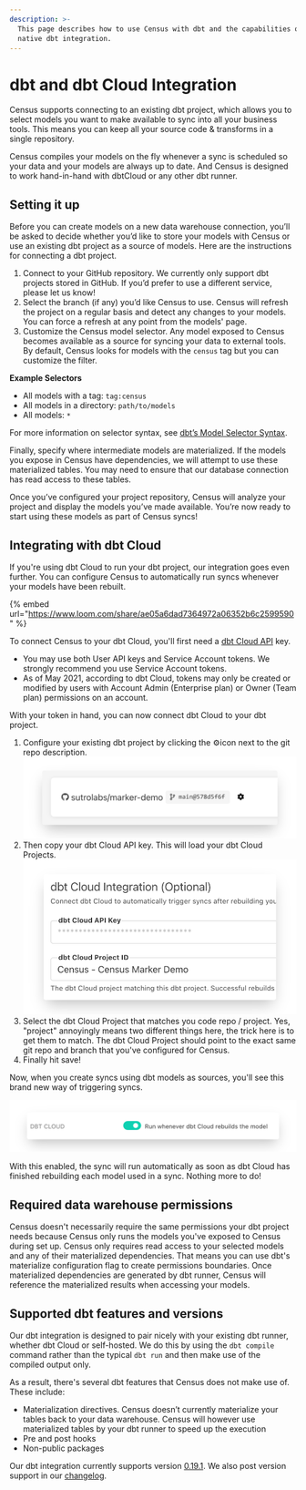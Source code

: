 ```yaml
---
description: >-
  This page describes how to use Census with dbt and the capabilities of our
  native dbt integration.
---
```


# dbt and dbt Cloud Integration

Census supports connecting to an existing dbt project, which allows you to select models you want to make available to sync into all your business tools. This means you can keep all your source code & transforms in a single repository. 

Census compiles your models on the fly whenever a sync is scheduled so your data and your models are always up to date. And Census is designed to work hand-in-hand with dbtCloud or any other dbt runner.

## Setting it up

Before you can create models on a new data warehouse connection, you’ll be asked to decide whether you’d like to store your models with Census or use an existing dbt project as a source of models. Here are the instructions for connecting a dbt project.

1. Connect to your GitHub repository. We currently only support dbt projects stored in GitHub. If you’d prefer to use a different service, please let us know!
2. Select the branch (if any) you’d like Census to use. Census will refresh the project on a regular basis and detect any changes to your models. You can force a refresh at any point from the models' page.
3. Customize the Census model selector. Any model exposed to Census becomes available as a source for syncing your data to external tools. By default, Census looks for models with the `census` tag but you can customize the filter.

**Example Selectors**

* All models with a tag: `tag:census`
* All models in a directory: `path/to/models`
* All models: `*`

For more information on selector syntax, see [dbt’s Model Selector Syntax](https://docs.getdbt.com/reference/model-selection-syntax/).

Finally, specify where intermediate models are materialized. If the models you expose in Census have dependencies, we will attempt to use these materialized tables. You may need to ensure that our database connection has read access to these tables.

Once you’ve configured your project repository, Census will analyze your project and display the models you’ve made available. You’re now ready to start using these models as part of Census syncs!

## Integrating with dbt Cloud

If you're using dbt Cloud to run your dbt project, our integration goes even further. You can configure Census to automatically run syncs whenever your models have been rebuilt. 

{% embed url="https://www.loom.com/share/ae05a6dad7364972a06352b6c2599590" %}



To connect Census to your dbt Cloud, you'll first need a [dbt Cloud API](https://docs.getdbt.com/docs/dbt-cloud/dbt-cloud-api/service-tokens) key. 

* You may use both User API keys and Service Account tokens. We strongly recommend you use Service Account tokens.
* As of May 2021, according to dbt Cloud, tokens may only be created or modified by users with Account Admin (Enterprise plan) or Owner (Team plan) permissions on an account.

With your token in hand, you can now connect dbt Cloud to your dbt project. 

1. Configure your existing dbt project by clicking the ⚙️icon next to the git repo description.\
    ![](../.gitbook/assets/screely-1621909661599.png) 
2. Then copy your dbt Cloud API key. This will load your dbt Cloud Projects. \
    ![](../.gitbook/assets/screely-1621909671396.png) 
3. Select the dbt Cloud Project that matches you code repo / project. Yes, "project" annoyingly means two different things here, the trick here is to get them to match. The dbt Cloud Project should point to the exact same git repo and branch that you've configured for Census. 
4. Finally hit save!

Now, when you create syncs using dbt models as sources, you'll see this brand new way of triggering syncs. 

![](../.gitbook/assets/screely-1621909681693.png)

With this enabled, the sync will run automatically as soon as dbt Cloud has finished rebuilding each model used in a sync. Nothing more to do!

## Required data warehouse permissions

Census doesn't necessarily require the same permissions your dbt project needs because Census only runs the models you've exposed to Census during set up. Census only requires read access to your selected models and any of their materialized dependencies. That means you can use dbt's materialize configuration flag to create permissions boundaries. Once materialized dependencies are generated by dbt runner, Census will reference the materialized results when accessing your models.

## Supported dbt features and versions

Our dbt integration is designed to pair nicely with your existing dbt runner, whether dbt Cloud or self-hosted. We do this by using the `dbt compile` command rather than the typical `dbt run` and then make use of the compiled output only. 

As a result, there's several dbt features that Census does not make use of. These include:

* Materialization directives. Census doesn’t currently materialize your tables back to your data warehouse. Census will however use materialized tables by your dbt runner to speed up the execution
* Pre and post hooks
* Non-public packages

Our dbt integration currently supports version [0.19.1](https://github.com/fishtown-analytics/dbt/releases/tag/v0.19.1). We also post version support in our [changelog](https://whatsnew.getcensus.com).

